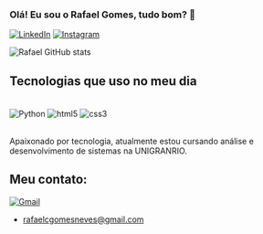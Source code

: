 ### Olá! Eu sou o Rafael Gomes, tudo bom? 🤙


[![LinkedIn](https://img.shields.io/badge/LinkedIn-0077B5?style=for-the-badge&logo=linkedin&logoColor=white)](https://www.linkedin.com/in/rafael-gomes-792568204/)
[![Instagram](https://img.shields.io/badge/Instagram-E4405F?style=for-the-badge&logo=instagram&logoColor=white)](https://www.instagram.com/rafaaelgomess//)

![Rafael GitHub stats](https://github-readme-stats.vercel.app/api?username=RafaelGomesN&show_icons=true&theme=tokyonight)


## Tecnologias que uso no meu dia

<div style="Display: inline_block"><br/>

<img align="center" alt="Python" src="https://img.shields.io/badge/Python-14354C?style=for-the-badge&logo=python&logoColor=white" /> 
<img align="center" alt="html5" src="https://img.shields.io/badge/HTML5-E34F26?style=for-the-badge&logo=html5&logoColor=white" /> 
<img align="center" alt="css3" src="https://img.shields.io/badge/CSS3-1572B6?style=for-the-badge&logo=css3&logoColor=white" /> 

<div><br/>

 Apaixonado por tecnologia, atualmente estou cursando análise e desenvolvimento de sistemas na UNIGRANRIO.

 ## Meu contato:
[![Gmail](https://img.shields.io/badge/Gmail-D14836?style=for-the-badge&logo=gmail&logoColor=white)](rafaelcgomesneves@gmail.com)
- rafaelcgomesneves@gmail.com
